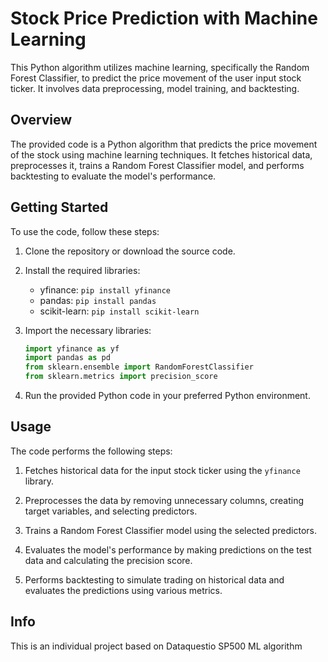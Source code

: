 # Stock Price Prediction with Machine Learning

This Python algorithm utilizes machine learning, specifically the Random Forest Classifier, to predict the price movement of the user input stock ticker. It involves data preprocessing, model training, and backtesting.

## Overview

The provided code is a Python algorithm that predicts the price movement of the stock using machine learning techniques. It fetches historical data, preprocesses it, trains a Random Forest Classifier model, and performs backtesting to evaluate the model's performance.

## Getting Started

To use the code, follow these steps:

1. Clone the repository or download the source code.

2. Install the required libraries:
   - yfinance: `pip install yfinance`
   - pandas: `pip install pandas`
   - scikit-learn: `pip install scikit-learn`

3. Import the necessary libraries:
   ```python
   import yfinance as yf
   import pandas as pd
   from sklearn.ensemble import RandomForestClassifier
   from sklearn.metrics import precision_score
4. Run the provided Python code in your preferred Python environment.

## Usage

The code performs the following steps:

1. Fetches historical data for the input stock ticker using the `yfinance` library.

2. Preprocesses the data by removing unnecessary columns, creating target variables, and selecting predictors.

3. Trains a Random Forest Classifier model using the selected predictors.

4. Evaluates the model's performance by making predictions on the test data and calculating the precision score.

5. Performs backtesting to simulate trading on historical data and evaluates the predictions using various metrics.


## Info

This is an individual project based on Dataquestio SP500 ML algorithm 
